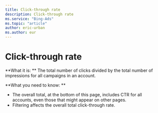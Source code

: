 ```yaml
---
title: Click-through rate
description: Click-through rate
ms.service: "Bing-Ads"
ms.topic: "article"
author: eric-urban
ms.author: eur
---
```


# Click-through rate

**What it is: **    The total number of clicks divided by the total number of impressions for all campaigns in an account.

**What you need to know: **

- The overall total, at the bottom of this page, includes CTR for all accounts, even those that might appear on other pages.
- Filtering affects the overall total click-through rate.


